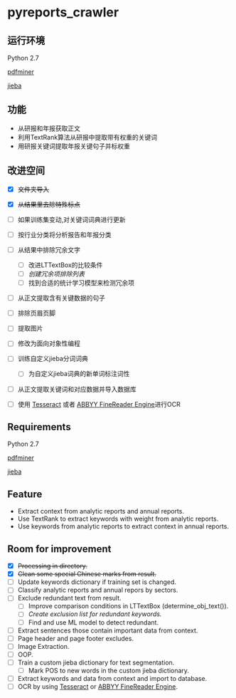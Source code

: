 # pyreports_crawler

## 运行环境

Python 2.7

[pdfminer](https://github.com/euske/pdfminer)

[jieba](https://github.com/fxsjy/jieba)

## 功能
- 从研报和年报获取正文
- 利用TextRank算法从研报中提取带有权重的关键词
- 用研报关键词提取年报关键句子并标权重

## 改进空间

- [x] ~~文件夹导入~~
- [x] ~~从结果里去除特殊标点~~
- [ ] 如果训练集变动,对关键词词典进行更新
- [ ] 按行业分类将分析报告和年报分类
- [ ] 从结果中排除冗余文字
   - [ ] 改进LTTextBox的比较条件
   - [ ] *创建冗余项排除列表*
   - [ ] 找到合适的统计学习模型来检测冗余项
- [ ] 从正文提取含有关键数据的句子
- [ ] 排除页眉页脚
- [ ] 提取图片
- [ ] 修改为面向对象性编程
- [ ] 训练自定义jieba分词词典
   - [ ] 为自定义jieba词典的新单词标注词性
- [ ] 从正文提取关键词和对应数据并导入数据库
- [ ] 使用 [Tesseract](https://github.com/tesseract-ocr/tesseract) 或者 [ABBYY FineReader Engine](https://www.abbyy.com/en-us/ocr-sdk-windows/)进行OCR


## Requirements

Python 2.7

[pdfminer](https://github.com/euske/pdfminer)

[jieba](https://github.com/fxsjy/jieba)

## Feature

- Extract context from analytic reports and annual reports.
- Use TextRank to extract keywords with weight from analytic reports.
- Use keywords from analytic reports to extract context in annual reports.

## Room for improvement

- [x] ~~Processing in directory.~~
- [x] ~~Clean some special Chinese marks from result.~~
- [ ] Update keywords dictionary if training set is changed.
- [ ] Classify analytic reports and annual repors by sectors.
- [ ] Exclude redundant text from result.
   - [ ] Improve comparison conditions in LTTextBox (determine_obj_text()).
   - [ ] *Create exclusion list for redundant keywords.*
   - [ ] Find and use ML model to detect redundant.
- [ ] Extract sentences those contain important data from context.
- [ ] Page header and page footer excludes.
- [ ] Image Extraction.
- [ ] OOP.
- [ ] Train a custom jieba dictionary for text segmentation.
   - [ ] Mark POS to new words in the custom jieba dictionary.
- [ ] Extract keywords and data from context and import to database.
- [ ] OCR by using [Tesseract](https://github.com/tesseract-ocr/tesseract) or [ABBYY FineReader Engine](https://www.abbyy.com/en-us/ocr-sdk-windows/).
